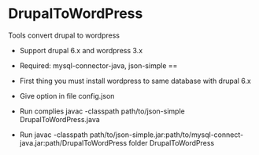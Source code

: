 DrupalToWordPress
=================

Tools convert drupal  to wordpress
* Support drupal 6.x and wordpress 3.x

- Required: mysql-connector-java, json-simple
==

- First thing you must install wordpress to same database with drupal 6.x
- Give option in file config.json
- Run complies javac -classpath path/to/json-simple DrupalToWordPress.java
- Run javac -classpath path/to/json-simple.jar:path/to/mysql-connect-java.jar:path/DrupalToWordPress folder DrupalToWordPress
